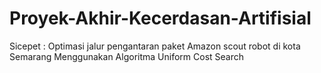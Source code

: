 # Proyek-Akhir-Kecerdasan-Artifisial
Sicepet : Optimasi jalur pengantaran paket Amazon scout robot  di kota Semarang Menggunakan Algoritma Uniform Cost Search
